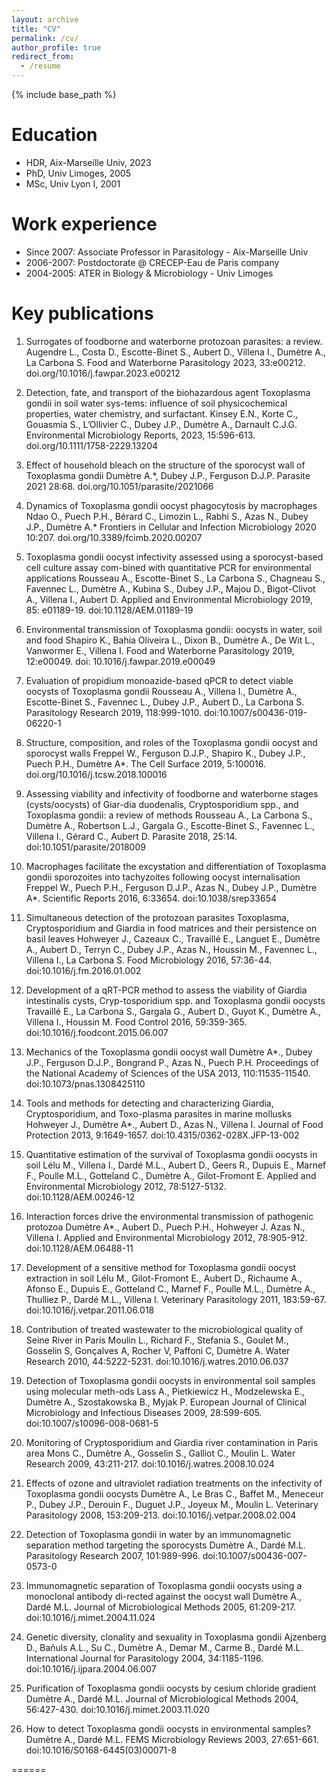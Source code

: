 ```yaml
---
layout: archive
title: "CV"
permalink: /cv/
author_profile: true
redirect_from:
  - /resume
---
```


{% include base_path %}

Education
======
* HDR, Aix-Marseille Univ, 2023
* PhD, Univ Limoges, 2005
* MSc, Univ Lyon I, 2001
  

Work experience
======
* Since 2007: Associate Professor in Parasitology - Aix-Marseille Univ
* 2006-2007: Postdoctorate @ CRECEP-Eau de Paris company
* 2004-2005: ATER in Biology & Microbiology - Univ Limoges

Key publications 
======
1.	Surrogates of foodborne and waterborne protozoan parasites: a review. 
Augendre L., Costa D., Escotte-Binet S., Aubert D., Villena I., Dumètre A., La Carbona S. 
Food and Waterborne Parasitology 2023, 33:e00212. doi.org/10.1016/j.fawpar.2023.e00212

2.	Detection, fate, and transport of the biohazardous agent Toxoplasma gondii in soil water sys-tems: influence of soil physicochemical properties, water chemistry, and surfactant. 
Kinsey E.N., Korte C., Gouasmia S., L’Ollivier C., Dubey J.P., Dumètre A., Darnault C.J.G.
Environmental Microbiology Reports, 2023, 15:596-613. doi.org/10.1111/1758-2229.13204

3.	Effect of household bleach on the structure of the sporocyst wall of Toxoplasma gondii
Dumètre A.*, Dubey J.P., Ferguson D.J.P.
Parasite 2021 28:68. doi.org/10.1051/parasite/2021066

4.	Dynamics of Toxoplasma gondii oocyst phagocytosis by macrophages
Ndao O., Puech P.H., Bérard C., Limozin L., Rabhi S., Azas N., Dubey J.P., Dumètre A.*
Frontiers in Cellular and Infection Microbiology 2020 10:207. doi.org/10.3389/fcimb.2020.00207

5.	Toxoplasma gondii oocyst infectivity assessed using a sporocyst-based cell culture assay com-bined with quantitative PCR for environmental applications
Rousseau A., Escotte-Binet S., La Carbona S., Chagneau S., Favennec L., Dumètre A., Kubina S., Dubey J.P., Majou D., Bigot-Clivot A., Villena I., Aubert D.
Applied and Environmental Microbiology 2019, 85: e01189-19. doi:10.1128/AEM.01189-19 

6.	Environmental transmission of Toxoplasma gondii: oocysts in water, soil and food
Shapiro K., Bahia Oliveira L., Dixon B., Dumètre A., De Wit L., Vanwormer E., Villena I.
Food and Waterborne Parasitology 2019, 12:e00049. doi: 10.1016/j.fawpar.2019.e00049

7.	Evaluation of propidium monoazide-based qPCR to detect viable oocysts of Toxoplasma gondii
Rousseau A., Villena I., Dumètre A., Escotte-Binet S., Favennec L., Dubey J.P., Aubert D., La Carbona S. 
Parasitology Research 2019, 118:999-1010. doi:10.1007/s00436-019-06220-1 

8.	Structure, composition, and roles of the Toxoplasma gondii oocyst and sporocyst walls
Freppel W., Ferguson D.J.P., Shapiro K., Dubey J.P., Puech P.H., Dumètre A*. 
The Cell Surface 2019, 5:100016. doi.org/10.1016/j.tcsw.2018.100016 

9.	Assessing viability and infectivity of foodborne and waterborne stages (cysts/oocysts) of Giar-dia duodenalis, Cryptosporidium spp., and Toxoplasma gondii: a review of methods 
Rousseau A., La Carbona S., Dumètre A., Robertson L.J., Gargala G., Escotte-Binet S., Favennec L., Villena I., Gérard C., Aubert D. 
Parasite 2018, 25:14. doi:10.1051/parasite/2018009 

10.	Macrophages facilitate the excystation and differentiation of Toxoplasma gondii sporozoites into tachyzoites following oocyst internalisation
Freppel W., Puech P.H., Ferguson D.J.P., Azas N., Dubey J.P., Dumètre A*. 
Scientific Reports 2016, 6:33654. doi:10.1038/srep33654 

11.	Simultaneous detection of the protozoan parasites Toxoplasma, Cryptosporidium and Giardia in food matrices and their persistence on basil leaves
Hohweyer J., Cazeaux C., Travaillé E., Languet E., Dumètre A., Aubert D., Terryn C., Dubey J.P., Azas N., Houssin M., Favennec L., Villena I., La Carbona S. 
Food Microbiology 2016, 57:36-44. doi:10.1016/j.fm.2016.01.002

12.	Development of a qRT-PCR method to assess the viability of Giardia intestinalis cysts, Cryp-tosporidium spp. and Toxoplasma gondii oocysts
Travaillé E., La Carbona S., Gargala G., Aubert D., Guyot K., Dumètre A., Villena I., Houssin M.
Food Control 2016, 59:359-365. doi:10.1016/j.foodcont.2015.06.007 

13.	Mechanics of the Toxoplasma gondii oocyst wall
Dumètre A*., Dubey J.P., Ferguson D.J.P., Bongrand P., Azas N., Puech P.H. 
Proceedings of the National Academy of Sciences of the USA 2013, 110:11535-11540. doi:10.1073/pnas.1308425110 

14.	Tools and methods for detecting and characterizing Giardia, Cryptosporidium, and Toxo-plasma parasites in marine mollusks
Hohweyer J., Dumètre A*., Aubert D., Azas N., Villena I. 
Journal of Food Protection 2013, 9:1649-1657. doi:10.4315/0362-028X.JFP-13-002 

15.	Quantitative estimation of the survival of Toxoplasma gondii oocysts in soil
Lélu M., Villena I., Dardé M.L., Aubert D., Geers R., Dupuis E., Marnef F., Poulle M.L., Gotteland C., Dumètre A., Gilot-Fromont E. 
Applied and Environmental Microbiology 2012, 78:5127-5132. doi:10.1128/AEM.00246-12 

16.	Interaction forces drive the environmental transmission of pathogenic protozoa
Dumètre A*., Aubert D., Puech P.H., Hohweyer J. Azas N., Villena I. 
Applied and Environmental Microbiology 2012, 78:905-912. doi:10.1128/AEM.06488-11 

17.	Development of a sensitive method for Toxoplasma gondii oocyst extraction in soil
Lélu M., Gilot-Fromont E., Aubert D., Richaume A., Afonso E., Dupuis E., Gotteland C., Marnef F., Poulle M.L., Dumètre A., Thulliez P., Dardé M.L., Villena I. 
Veterinary Parasitology 2011, 183:59-67. doi:10.1016/j.vetpar.2011.06.018 

18.	Contribution of treated wastewater to the microbiological quality of Seine River in Paris
Moulin L., Richard F., Stefania S., Goulet M., Gosselin S, Gonçalves A, Rocher V, Paffoni C, Dumètre A. 
Water Research 2010, 44:5222-5231. doi:10.1016/j.watres.2010.06.037 

19.	Detection of Toxoplasma gondii oocysts in environmental soil samples using molecular meth-ods
Lass A., Pietkiewicz H., Modzelewska E., Dumètre A., Szostakowska B., Myjak P. 
European Journal of Clinical Microbiology and Infectious Diseases 2009, 28:599-605. doi:10.1007/s10096-008-0681-5 

20.	Monitoring of Cryptosporidium and Giardia river contamination in Paris area
Mons C., Dumètre A., Gosselin S., Galliot C., Moulin L. 
Water Research 2009, 43:211-217. doi:10.1016/j.watres.2008.10.024 

21.	Effects of ozone and ultraviolet radiation treatments on the infectivity of Toxoplasma gondii oocysts
Dumètre A., Le Bras C., Baffet M., Meneceur P., Dubey J.P., Derouin F., Duguet J.P., Joyeux M., Moulin L. 
Veterinary Parasitology 2008, 153:209-213. doi:10.1016/j.vetpar.2008.02.004 

22.	Detection of Toxoplasma gondii in water by an immunomagnetic separation method targeting the sporocysts
Dumètre A., Dardé M.L. 
Parasitology Research 2007, 101:989-996. doi:10.1007/s00436-007-0573-0 

23.	Immunomagnetic separation of Toxoplasma gondii oocysts using a monoclonal antibody di-rected against the oocyst wall
Dumètre A., Dardé M.L. 
Journal of Microbiological Methods 2005, 61:209-217. doi:10.1016/j.mimet.2004.11.024 

24.	Genetic diversity, clonality and sexuality in Toxoplasma gondii
Ajzenberg D., Bañuls A.L., Su C., Dumètre A., Demar M., Carme B., Dardé M.L. 
International Journal for Parasitology 2004, 34:1185-1196. doi:10.1016/j.ijpara.2004.06.007 

25.	Purification of Toxoplasma gondii oocysts by cesium chloride gradient
Dumètre A., Dardé M.L. Journal of Microbiological Methods 2004, 56:427-430. doi:10.1016/j.mimet.2003.11.020 

26.	How to detect Toxoplasma gondii oocysts in environmental samples? 
Dumètre A., Dardé M.L. 
FEMS Microbiology Reviews 2003, 27:651-661. doi:10.1016/S0168-6445(03)00071-8

======
 
  
